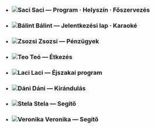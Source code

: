 <!--
.. title: Szervezők
.. slug: organizantoj
.. date: 2016-01-31 19:13:00 UTC+01:00
.. tags:
.. category:
.. link:
.. description:
.. type: text
-->


<ul id="organizantoj">
    <li>
        <h3>
            <img class="img-circle" title="Saci" src="/saci.png">
            <strong>Saci</strong>
            <span>— Program · Helyszín · Főszervezés</span>
            <a href="mailto:sarolta.bago@esperanto-junularo.hu"><i class="fa fa-envelope"></i></a>
        </h3>
    </li>
    <li>
        <h3>
            <img class="img-circle" title="Bálint" src="/balint.png">
            <strong>Bálint</strong>
            <span>— Jelentkezési lap · Karaoké</span>
        </h3>
    </li>
    <li>
        <h3>
            <img class="img-circle" title="Zsozsi" src="/zsozsi.png">
            <strong>Zsozsi</strong>
            <span>— Pénzügyek</span>
        </h3>
    </li>
        <li>
        <h3>
            <img class="img-circle" title="Teo" src="/teo.png">
            <strong>Teó</strong>
            <span>— Étkezés</span>
        </h3>
    </li>
    <li>
        <h3>
            <img class="img-circle" title="Laci" src="/laci.png">
            <strong>Laci</strong>
            <span>— Éjszakai program</span>
        </h3>
    </li>
    <li>
        <h3>
            <img class="img-circle" title="Dáni" src="/danyi.png">
            <strong>Dáni</strong>
            <span>— Kirándulás</span>
        </h3>
    </li>
    <li>
        <h3>
            <img class="img-circle" title="Stela" src="/stela.png">
            <strong>Stela</strong>
            <span>— Segítő</span>
        </h3>
    </li>
    <li>
        <h3>
            <img class="img-circle" title="Veronika" src="/veronika.png">
            <strong>Veronika</strong>
            <span>— Segítő</span>
        </h3>
    </li>
</ul>
